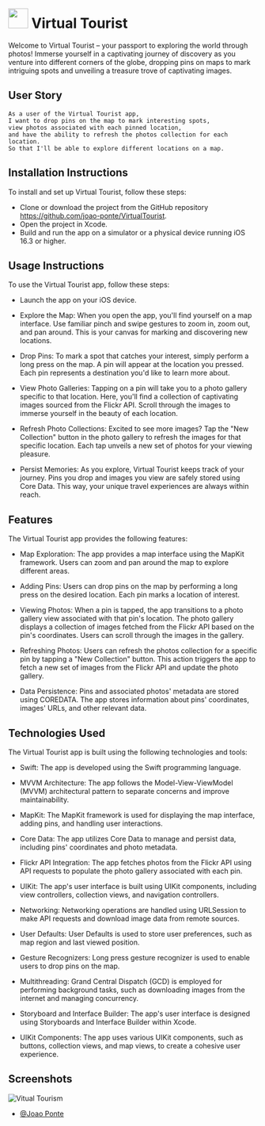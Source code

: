 
# <img src="https://cdn.jsdelivr.net/gh/devicons/devicon/icons/swift/swift-original.svg" height="40" width="40">  Virtual Tourist

Welcome to Virtual Tourist – your passport to exploring the world through photos! Immerse yourself in a captivating journey of discovery as you venture into different corners of the globe, dropping pins on maps to mark intriguing spots and unveiling a treasure trove of captivating images.




## User Story



```
As a user of the Virtual Tourist app, 
I want to drop pins on the map to mark interesting spots, 
view photos associated with each pinned location, 
and have the ability to refresh the photos collection for each location.
So that I'll be able to explore different locations on a map.
```


## Installation Instructions
To install and set up Virtual Tourist, follow these steps:
- Clone or download the project from the GitHub repository https://github.com/joao-ponte/VirtualTourist.
- Open the project in Xcode.
- Build and run the app on a simulator or a physical device running iOS 16.3 or higher.

## Usage Instructions
To use the Virtual Tourist app, follow these steps:
- Launch the app on your iOS device.

- Explore the Map: When you open the app, you'll find yourself on a map interface. Use familiar pinch and swipe gestures to zoom in, zoom out, and pan around. This is your canvas for marking and discovering new locations.

- Drop Pins: To mark a spot that catches your interest, simply perform a long press on the map. A pin will appear at the location you pressed. Each pin represents a destination you'd like to learn more about.

- View Photo Galleries: Tapping on a pin will take you to a photo gallery specific to that location. Here, you'll find a collection of captivating images sourced from the Flickr API. Scroll through the images to immerse yourself in the beauty of each location.

- Refresh Photo Collections: Excited to see more images? Tap the "New Collection" button in the photo gallery to refresh the images for that specific location. Each tap unveils a new set of photos for your viewing pleasure.

- Persist Memories: As you explore, Virtual Tourist keeps track of your journey. Pins you drop and images you view are safely stored using Core Data. This way, your unique travel experiences are always within reach.


## Features
The Virtual Tourist app provides the following features:
- Map Exploration: The app provides a map interface using the MapKit framework. Users can zoom and pan around the map to explore different areas.

- Adding Pins: Users can drop pins on the map by performing a long press on the desired location. Each pin marks a location of interest.

- Viewing Photos: When a pin is tapped, the app transitions to a photo gallery view associated with that pin's location. The photo gallery displays a collection of images fetched from the Flickr API based on the pin's coordinates. Users can scroll through the images in the gallery.

- Refreshing Photos: Users can refresh the photos collection for a specific pin by tapping a "New Collection" button. This action triggers the app to fetch a new set of images from the Flickr API and update the photo gallery.

- Data Persistence: Pins and associated photos' metadata are stored using COREDATA. The app stores information about pins' coordinates, images' URLs, and other relevant data.

## Technologies Used
The Virtual Tourist app is built using the following technologies and tools:
- Swift: The app is developed using the Swift programming language.

- MVVM Architecture: The app follows the Model-View-ViewModel (MVVM) architectural pattern to separate concerns and improve maintainability.

- MapKit: The MapKit framework is used for displaying the map interface, adding pins, and handling user interactions.

- Core Data: The app utilizes Core Data to manage and persist data, including pins' coordinates and photo metadata.

- Flickr API Integration: The app fetches photos from the Flickr API using API requests to populate the photo gallery associated with each pin.

- UIKit: The app's user interface is built using UIKit components, including view controllers, collection views, and navigation controllers.

- Networking: Networking operations are handled using URLSession to make API requests and download image data from remote sources.

- User Defaults: User Defaults is used to store user preferences, such as map region and last viewed position.

- Gesture Recognizers: Long press gesture recognizer is used to enable users to drop pins on the map.

- Multithreading: Grand Central Dispatch (GCD) is employed for performing background tasks, such as downloading images from the internet and managing concurrency.

- Storyboard and Interface Builder: The app's user interface is designed using Storyboards and Interface Builder within Xcode.

- UIKit Components: The app uses various UIKit components, such as buttons, collection views, and map views, to create a cohesive user experience.
## Screenshots
![Vitual Tourism](https://github.com/joao-ponte/VirtualTourist/assets/114771106/a9ba52dd-9558-4994-888a-568df42bd0dc)

- [@Joao Ponte](https://www.linkedin.com/in/jponte/)

